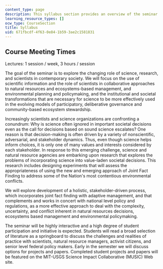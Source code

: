 ```yaml
---
content_type: page
description: This syllabus section provides an overview of the seminar.
learning_resource_types: []
ocw_type: CourseSection
title: Syllabus
uid: 671fbcdf-4f63-0e84-1b59-3ae2c1581831
---
```


Course Meeting Times
--------------------

Lectures: 1 session / week, 3 hours / session

The goal of the seminar is to explore the changing role of science, research, and scientists in contemporary society. We will focus on the use of scientific information and the role of scientists in collaborative approaches to natural resources and ecosystems-based management, and environmental planning and policymaking, and the institutional and societal transformations that are necessary for science to be more effectively used in the evolving models of participatory, deliberative governance and community-based ecosystem stewardship.

Increasingly scientists and science organizations are confronting a conundrum: Why is science often ignored in important societal decisions even as the call for decisions based on sound science escalates? One reason is that decision-making is often driven by a variety of nonscientific, adversarial, and stakeholder dynamics. Thus, even though science helps inform choices, it is only one of many values and interests considered by each stakeholder. In response to this emerging challenge, science and natural resource agencies are embarking upon research that explores the problems of incorporating science into value-laden societal decisions. This research includes designing experiments that will assess the appropriateness of using the new and emerging approach of Joint Fact Finding to address some of the Nation's most contentious environmental conflicts.

We will explore development of a holistic, stakeholder-driven process, which incorporates joint fact finding with adaptive management, and that complements and works in concert with national level policy and regulations, as a more effective approach to deal with the complexity, uncertainty, and conflict inherent in natural resources decisions, ecosystems based management and environmental policymaking.

The seminar will be highly interactive and a high degree of student participation and initiative is expected. Students will read a broad selection of literature as a springboard to discuss the challenges and realities of practice with scientists, natural resource managers, activist citizens, and senior level federal policy makers. Early in the semester we will discuss options for projects and papers. Completed student projects and papers will be featured on the MIT-USGS Science Impact Collaborative (MUSIC) Web site.